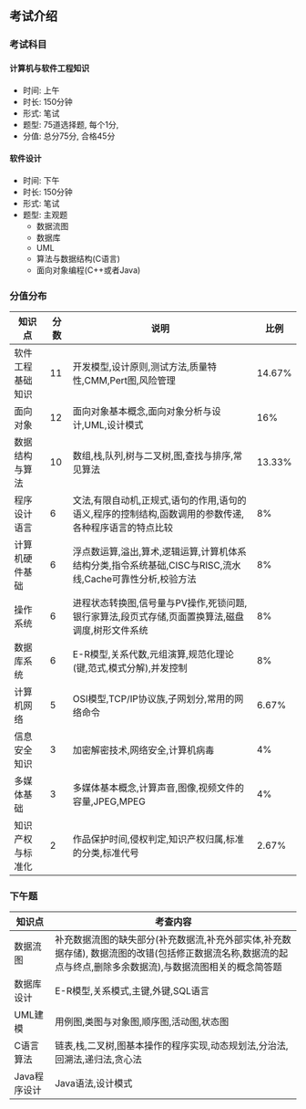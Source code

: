 ## 考试介绍

### 考试科目

#### 计算机与软件工程知识
- 时间: 上午
- 时长: 150分钟
- 形式: 笔试
- 题型: 75道选择题, 每个1分,
- 分值: 总分75分, 合格45分

#### 软件设计
- 时间: 下午
- 时长: 150分钟
- 形式: 笔试
- 题型: 主观题
  - 数据流图
  - 数据库
  - UML
  - 算法与数据结构(C语言)
  - 面向对象编程(C++或者Java)


### 分值分布

|知识点|分数|说明|比例|
|---|---|---|---|
|软件工程基础知识|11|开发模型,设计原则,测试方法,质量特性,CMM,Pert图,风险管理|14.67%|
|面向对象|12|面向对象基本概念,面向对象分析与设计,UML,设计模式|16%|
|数据结构与算法|10|数组,栈,队列,树与二叉树,图,查找与排序,常见算法|13.33%|
|程序设计语言|6|文法,有限自动机,正规式,语句的作用,语句的语义,程序的控制结构,函数调用的参数传递,各种程序语言的特点比较|8%|
|计算机硬件基础|6|浮点数运算,溢出,算术,逻辑运算,计算机体系结构分类,指令系统基础,CISC与RISC,流水线,Cache可靠性分析,校验方法|8%|
|操作系统|6|进程状态转换图,信号量与PV操作,死锁问题,银行家算法,段页式存储,页面置换算法,磁盘调度,树形文件系统|8%|
|数据库系统|6|E-R模型,关系代数,元组演算,规范化理论(键,范式,模式分解),并发控制|8%|
|计算机网络|5|OSI模型,TCP/IP协议族,子网划分,常用的网络命令|6.67%|
|信息安全知识|3|加密解密技术,网络安全,计算机病毒|4%|
|多媒体基础|3|多媒体基本概念,计算声音,图像,视频文件的容量,JPEG,MPEG|4%|
|知识产权与标准化|2|作品保护时间,侵权判定,知识产权归属,标准的分类,标准代号|2.67%|


### 下午题

|知识点|考查内容|
|---|---|
|数据流图|补充数据流图的缺失部分(补充数据流,补充外部实体,补充数据存储), 数据流图的改错(包括修正数据流名称,数据流的起点与终点,删除多余数据流),与数据流图相关的概念简答题|
|数据库设计|E-R模型,关系模式,主键,外键,SQL语言|
|UML建模|用例图,类图与对象图,顺序图,活动图,状态图|
|C语言算法|链表,栈,二叉树,图基本操作的程序实现,动态规划法,分治法,回溯法,递归法,贪心法|
|Java程序设计|Java语法,设计模式|

